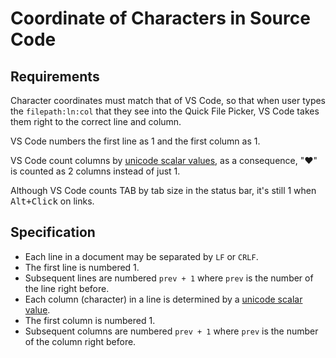 # Coordinate of Characters in Source Code

## Requirements

Character coordinates must match that of VS Code, so that when user types the `filepath:ln:col` that they see into the Quick File Picker, VS Code takes them right to the correct line and column.

VS Code numbers the first line as 1 and the first column as 1.

VS Code count columns by [unicode scalar values][unicode scalar value], as a consequence, "❤️" is counted as 2 columns instead of just 1.

Although VS Code counts TAB by tab size in the status bar, it's still 1 when <kbd>Alt+Click</kbd> on links.

## Specification

* Each line in a document may be separated by `LF` or `CRLF`.
* The first line is numbered 1.
* Subsequent lines are numbered `prev + 1` where `prev` is the number of the line right before.
* Each column (character) in a line is determined by a [unicode scalar value].
* The first column is numbered 1.
* Subsequent columns are numbered `prev + 1` where `prev` is the number of the column right before.

[unicode scalar value]: https://www.unicode.org/glossary/#unicode_scalar_value
